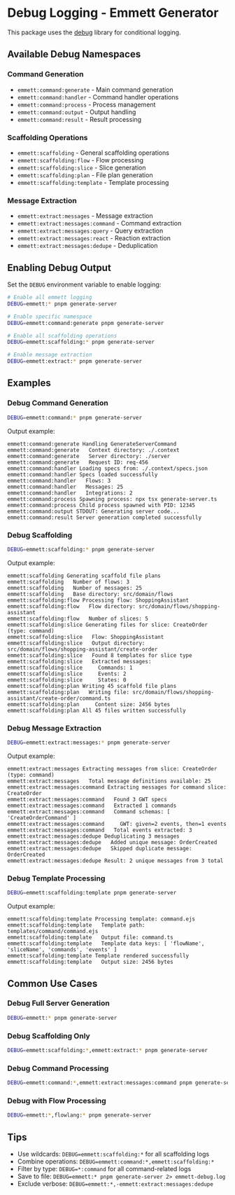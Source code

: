 # Debug Logging - Emmett Generator

This package uses the [debug](https://www.npmjs.com/package/debug) library for conditional logging.

## Available Debug Namespaces

### Command Generation

- `emmett:command:generate` - Main command generation
- `emmett:command:handler` - Command handler operations
- `emmett:command:process` - Process management
- `emmett:command:output` - Output handling
- `emmett:command:result` - Result processing

### Scaffolding Operations

- `emmett:scaffolding` - General scaffolding operations
- `emmett:scaffolding:flow` - Flow processing
- `emmett:scaffolding:slice` - Slice generation
- `emmett:scaffolding:plan` - File plan generation
- `emmett:scaffolding:template` - Template processing

### Message Extraction

- `emmett:extract:messages` - Message extraction
- `emmett:extract:messages:command` - Command extraction
- `emmett:extract:messages:query` - Query extraction
- `emmett:extract:messages:react` - Reaction extraction
- `emmett:extract:messages:dedupe` - Deduplication

## Enabling Debug Output

Set the `DEBUG` environment variable to enable logging:

```bash
# Enable all emmett logging
DEBUG=emmett:* pnpm generate-server

# Enable specific namespace
DEBUG=emmett:command:generate pnpm generate-server

# Enable all scaffolding operations
DEBUG=emmett:scaffolding:* pnpm generate-server

# Enable message extraction
DEBUG=emmett:extract:* pnpm generate-server
```

## Examples

### Debug Command Generation

```bash
DEBUG=emmett:command:* pnpm generate-server
```

Output example:

```
emmett:command:generate Handling GenerateServerCommand
emmett:command:generate   Context directory: ./.context
emmett:command:generate   Server directory: ./server
emmett:command:generate   Request ID: req-456
emmett:command:handler Loading specs from: ./.context/specs.json
emmett:command:handler Specs loaded successfully
emmett:command:handler   Flows: 3
emmett:command:handler   Messages: 25
emmett:command:handler   Integrations: 2
emmett:command:process Spawning process: npx tsx generate-server.ts
emmett:command:process Child process spawned with PID: 12345
emmett:command:output STDOUT: Generating server code...
emmett:command:result Server generation completed successfully
```

### Debug Scaffolding

```bash
DEBUG=emmett:scaffolding:* pnpm generate-server
```

Output example:

```
emmett:scaffolding Generating scaffold file plans
emmett:scaffolding   Number of flows: 3
emmett:scaffolding   Number of messages: 25
emmett:scaffolding   Base directory: src/domain/flows
emmett:scaffolding:flow Processing flow: ShoppingAssistant
emmett:scaffolding:flow   Flow directory: src/domain/flows/shopping-assistant
emmett:scaffolding:flow   Number of slices: 5
emmett:scaffolding:slice Generating files for slice: CreateOrder (type: command)
emmett:scaffolding:slice   Flow: ShoppingAssistant
emmett:scaffolding:slice   Output directory: src/domain/flows/shopping-assistant/create-order
emmett:scaffolding:slice   Found 8 templates for slice type
emmett:scaffolding:slice   Extracted messages:
emmett:scaffolding:slice     Commands: 1
emmett:scaffolding:slice     Events: 2
emmett:scaffolding:slice     States: 0
emmett:scaffolding:plan Writing 45 scaffold file plans
emmett:scaffolding:plan   Writing file: src/domain/flows/shopping-assistant/create-order/command.ts
emmett:scaffolding:plan     Content size: 2456 bytes
emmett:scaffolding:plan All 45 files written successfully
```

### Debug Message Extraction

```bash
DEBUG=emmett:extract:messages:* pnpm generate-server
```

Output example:

```
emmett:extract:messages Extracting messages from slice: CreateOrder (type: command)
emmett:extract:messages   Total message definitions available: 25
emmett:extract:messages:command Extracting messages for command slice: CreateOrder
emmett:extract:messages:command   Found 3 GWT specs
emmett:extract:messages:command   Extracted 1 commands
emmett:extract:messages:command   Command schemas: [ 'CreateOrderCommand' ]
emmett:extract:messages:command     GWT: given=2 events, then=1 events
emmett:extract:messages:command   Total events extracted: 3
emmett:extract:messages:dedupe Deduplicating 3 messages
emmett:extract:messages:dedupe   Added unique message: OrderCreated
emmett:extract:messages:dedupe   Skipped duplicate message: OrderCreated
emmett:extract:messages:dedupe Result: 2 unique messages from 3 total
```

### Debug Template Processing

```bash
DEBUG=emmett:scaffolding:template pnpm generate-server
```

Output example:

```
emmett:scaffolding:template Processing template: command.ejs
emmett:scaffolding:template   Template path: templates/command/command.ejs
emmett:scaffolding:template   Output file: command.ts
emmett:scaffolding:template   Template data keys: [ 'flowName', 'sliceName', 'commands', 'events' ]
emmett:scaffolding:template Template rendered successfully
emmett:scaffolding:template   Output size: 2456 bytes
```

## Common Use Cases

### Debug Full Server Generation

```bash
DEBUG=emmett:* pnpm generate-server
```

### Debug Scaffolding Only

```bash
DEBUG=emmett:scaffolding:*,emmett:extract:* pnpm generate-server
```

### Debug Command Processing

```bash
DEBUG=emmett:command:*,emmett:extract:messages:command pnpm generate-server
```

### Debug with Flow Processing

```bash
DEBUG=emmett:*,flowlang:* pnpm generate-server
```

## Tips

- Use wildcards: `DEBUG=emmett:scaffolding:*` for all scaffolding logs
- Combine operations: `DEBUG=emmett:command:*,emmett:scaffolding:*`
- Filter by type: `DEBUG=*:command` for all command-related logs
- Save to file: `DEBUG=emmett:* pnpm generate-server 2> emmett-debug.log`
- Exclude verbose: `DEBUG=emmett:*,-emmett:extract:messages:dedupe`
